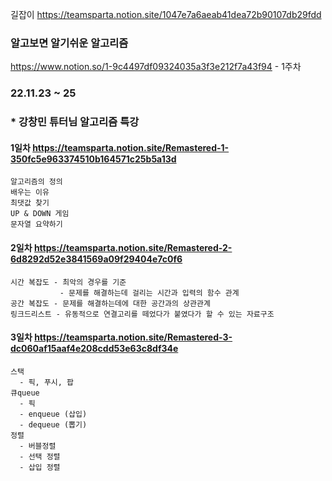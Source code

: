 길잡이 https://teamsparta.notion.site/1047e7a6aeab41dea72b90107db29fdd

### 알고보면 알기쉬운 알고리즘 
https://www.notion.so/1-9c4497df09324035a3f3e212f7a43f94 - 1주차






### 22.11.23 ~ 25
### * 강창민 튜터님 알고리즘 특강
#### 1일차 https://teamsparta.notion.site/Remastered-1-350fc5e963374510b164571c25b5a13d
```
알고리즘의 정의
배우는 이유
최댓값 찾기
UP & DOWN 게임
문자열 요약하기 
```
#### 2일차 https://teamsparta.notion.site/Remastered-2-6d8292d52e3841569a09f29404e7c0f6
```
시간 복잡도 - 최악의 경우를 기준
           - 문제를 해결하는데 걸리는 시간과 입력의 함수 관계
공간 복잡도 - 문제를 해결하는데에 대한 공간과의 상관관계
링크드리스트 - 유동적으로 연결고리를 떼었다가 붙였다가 할 수 있는 자료구조
```
#### 3일차 https://teamsparta.notion.site/Remastered-3-dc060af15aaf4e208cdd53e63c8df34e
```
스택
  - 픽, 푸시, 팝
큐queue
  - 픽
  - enqueue (삽입)
  - dequeue (뽑기)
정렬
  - 버블정렬
  - 선택 정렬
  - 삽입 정렬
```
